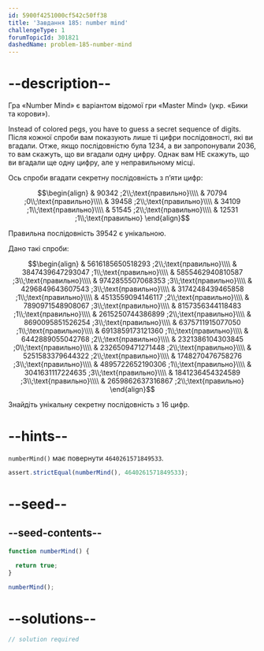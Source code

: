 ```yaml
---
id: 5900f4251000cf542c50ff38
title: 'Завдання 185: number mind'
challengeType: 1
forumTopicId: 301821
dashedName: problem-185-number-mind
---
```


# --description--

Гра «Number Mind» є варіантом відомої гри «Master Mind» (укр. «Бики та корови»).

Instead of colored pegs, you have to guess a secret sequence of digits. Після кожної спроби вам показують лише ті цифри послідовності, які ви вгадали. Отже, якщо послідовністю була 1234, а ви запропонували 2036, то вам скажуть, що ви вгадали одну цифру. Однак вам НЕ скажуть, що ви вгадали ще одну цифру, але у неправильному місці.

Ось спроби вгадати секретну послідовність з п’яти цифр:

$$\begin{align}   & 90342 ;2\\;\text{правильно}\\\\
  & 70794 ;0\\;\text{правильно}\\\\   & 39458 ;2\\;\text{правильно}\\\\
  & 34109 ;1\\;\text{правильно}\\\\   & 51545 ;2\\;\text{правильно}\\\\
  & 12531 ;1\\;\text{правильно} \end{align}$$

Правильна послідовність 39542 є унікальною.

Дано такі спроби:

$$\begin{align}   & 5616185650518293 ;2\\;\text{правильно}\\\\
  & 3847439647293047 ;1\\;\text{правильно}\\\\   & 5855462940810587 ;3\\;\text{правильно}\\\\
  & 9742855507068353 ;3\\;\text{правильно}\\\\   & 4296849643607543 ;3\\;\text{правильно}\\\\
  & 3174248439465858 ;1\\;\text{правильно}\\\\   & 4513559094146117 ;2\\;\text{правильно}\\\\
  & 7890971548908067 ;3\\;\text{правильно}\\\\   & 8157356344118483 ;1\\;\text{правильно}\\\\
  & 2615250744386899 ;2\\;\text{правильно}\\\\   & 8690095851526254 ;3\\;\text{правильно}\\\\
  & 6375711915077050 ;1\\;\text{правильно}\\\\   & 6913859173121360 ;1\\;\text{правильно}\\\\
  & 6442889055042768 ;2\\;\text{правильно}\\\\   & 2321386104303845 ;0\\;\text{правильно}\\\\
  & 2326509471271448 ;2\\;\text{правильно}\\\\   & 5251583379644322 ;2\\;\text{правильно}\\\\
  & 1748270476758276 ;3\\;\text{правильно}\\\\   & 4895722652190306 ;1\\;\text{правильно}\\\\
  & 3041631117224635 ;3\\;\text{правильно}\\\\   & 1841236454324589 ;3\\;\text{правильно}\\\\
  & 2659862637316867 ;2\\;\text{правильно} \end{align}$$

Знайдіть унікальну секретну послідовність з 16 цифр.

# --hints--

`numberMind()` має повернути `4640261571849533`.

```js
assert.strictEqual(numberMind(), 4640261571849533);
```

# --seed--

## --seed-contents--

```js
function numberMind() {

  return true;
}

numberMind();
```

# --solutions--

```js
// solution required
```
